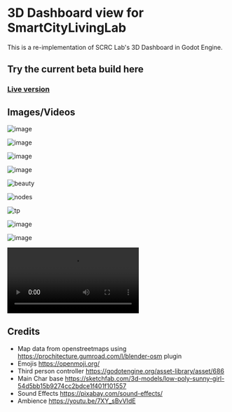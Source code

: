 # 3D Dashboard view for SmartCityLivingLab

This is a re-implementation of SCRC Lab's 3D Dashboard in Godot Engine.


## Try the current beta build here
### [Live version](http://dashboard.iiit.prashantnook.in)

## Images/Videos

![image](https://user-images.githubusercontent.com/37984032/209670446-162e58d1-37d1-4eb8-a7e0-9530c3cb8ed0.png)

![image](https://user-images.githubusercontent.com/37984032/209670658-ad529a69-609a-4f22-a14a-38ac2f52f9ba.png)

![image](https://user-images.githubusercontent.com/37984032/209670214-56d91e01-c8d2-4fa5-b23d-38476f9e4cff.png)

![image](https://user-images.githubusercontent.com/37984032/209671877-c3c109d3-fe00-42ed-a0cd-fa09aa324a9d.png)

![beauty](https://media.discordapp.net/attachments/852930321493655563/1053914977934782555/image.png)

![nodes](https://media.discordapp.net/attachments/852930321493655563/1053914383341850694/image.png?width=1253&height=701)

![tp](https://media.discordapp.net/attachments/852930321493655563/1053914011084795985/image.png)

![image](https://user-images.githubusercontent.com/37984032/209671983-662a80fd-1403-40ca-9c87-4f2bf73d2641.png)

![image](https://user-images.githubusercontent.com/37984032/209671997-2dd6337a-5e0f-4c9f-aafe-5ab646281d13.png)

![video](https://gitlab.com/scrc-iiit/3d-dashboard/-/raw/main/media/fps_demo.mp4)

## Credits
- Map data from openstreetmaps using https://prochitecture.gumroad.com/l/blender-osm plugin
- Emojis https://openmoji.org/
- Third person controller https://godotengine.org/asset-library/asset/686
- Main Char base https://sketchfab.com/3d-models/low-poly-sunny-girl-54d5bb15b9274cc2bdce1f401f101557
- Sound Effects https://pixabay.com/sound-effects/
- Ambience https://youtu.be/7XY_sBvVIdE
